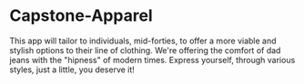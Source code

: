 # Capstone-Apparel

This app will tailor to individuals, mid-forties, to offer a more viable and stylish options to their line of clothing. We're offering the comfort of dad jeans with the "hipness" of modern times. Express yourself, through various styles, just a little, you deserve it!
